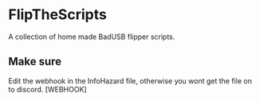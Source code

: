 # FlipTheScripts
A collection of home made BadUSB flipper scripts.

## Make sure
Edit the webhook in the InfoHazard file, otherwise you wont get the file on to discord. [WEBHOOK]
